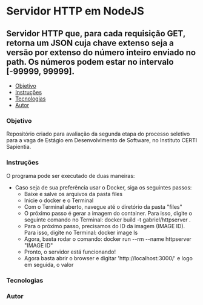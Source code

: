 # Servidor HTTP em NodeJS
## Servidor HTTP que, para cada requisição GET, retorna um JSON cuja chave extenso seja a versão por extenso do número inteiro enviado no path. Os números podem estar no intervalo [-99999, 99999].


   * [Objetivo](#objetivo)
   * [Instruções](#instrucoes)
   * [Tecnologias](#tecnologias)
   * [Autor](#autor)

### Objetivo
Repositório criado para avaliação da segunda etapa do processo seletivo para a vaga de Estágio em Desenvolvimento de Software, no Instituto CERTI Sapientia.

### Instruções
O programa pode ser executado de duas maneiras:
  * Caso seja de sua preferência usar o Docker, siga os seguintes passos:
    - Baixe e salve os arquivos da pasta files
    - Inicie o docker e o Terminal
    - Com o Terminal aberto, navegue até o diretório da pasta "files"
    - O próximo passo é gerar a imagem do container. Para isso, digite o seguinte comando no Terminal: docker build -t gabriel/httpserver . 
    - Para o próximo passo, precisamos do ID da imagem (IMAGE ID). Para isso, digite no Terminal: docker image ls
    - Agora, basta rodar o comando: docker run --rm --name httpserver "IMAGE ID"
    - Pronto, o servidor está funcionando! 
    - Agora basta abrir o browser e digitar 'http://localhost:3000/' e logo em seguida, o valor


### Tecnologias

### Autor